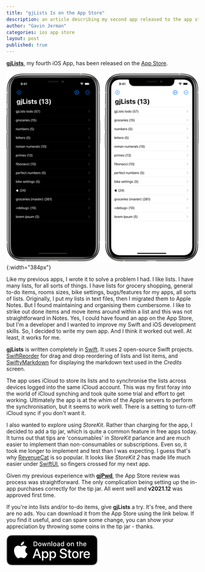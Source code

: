 ```yaml
---
title: "gjLists Is on the App Store"
description: an article describing my second app released to the app store
author: "Gavin Jerman"
categories: ios app store
layout: post
published: true
---
```


[**gjLists**](/gjLists), my fourth iOS App, has been released on the [App Store](https://apps.apple.com/gb/app/gjlists/id1528217135?platform=iphone).

![gjlists screenshots](/images/2021-12-02-gjlists-released-to-the-app-store-1.png){:width="384px"}


Like my previous apps, I wrote it to solve a problem I had. I like lists. I have many lists, for all sorts of things. I have lists for grocery shopping, general to-do items, rooms sizes, bike settings, bugs/features for my apps, all sorts of lists. Originally, I put my lists in text files, then I migrated them to Apple Notes. But I found maintaining and organising them cumbersome. I like to strike out done items and move items around within a list and this was not straightforward in Notes. Yes, I could have found an app on the App Store, but I'm a developer and I wanted to improve my Swift and iOS development skills. So, I decided to write my own app. And I think it worked out well. At least, it works for me.

**gjLists** is written completely in [Swift](https://swift.org). It uses 2 open-source Swift projects. [SwiftReorder](https://github.com/adamshin/SwiftReorder) for drag and drop reordering of lists and list items, and [SwiftyMarkdown](https://github.com/SimonFairbairn/SwiftyMarkdown) for displaying the markdown text used in the _Credits_ screen.

The app uses iCloud to store its lists and to synchronise the lists across devices logged into the same iCloud account. This was my first foray into the world of iCloud synching and took quite some trial and effort to get working. Ultimately the app is at the whim of the Apple servers to perform the synchronisation, but it seems to work well. There is a setting to turn-off iCloud sync if you don't want it.

I also wanted to explore using _StoreKit_. Rather than charging for the app, I decided to add a tip jar, which is quite a common feature in free apps today. It turns out that tips are 'consumables' in _StoreKit_ parlance and are much easier to implement than non-consumables or subscriptions. Even so, it took me longer to implement and test than I was expecting. I  guess that's why [RevenueCat](https://www.revenuecat.com) is so popular. It looks like _StoreKit 2_ has made life much easier under [SwiftUI](https://developer.apple.com/xcode/swiftui/), so fingers crossed for my next app.

Given my previous experience with [**gjPwd**](/gjPwd), the App Store review was process was straightforward. The only complication being setting up the in-app purchases correctly for the tip jar. All went well and **v2021.12** was approved first time.

If you're into lists and/or to-do items, give **gjLists** a try. It's free, and there are no ads. You can download it from the App Store using the link below. If you find it useful, and can spare some change, you can show your appreciation by throwing some coins in the tip jar - thanks.

[![download](/images/Download_on_the_App_Store_Badge_US-UK_RGB_blk_092917.svg)](https://apps.apple.com/gb/app/gjlists/id1528217135?platform=iphone)
